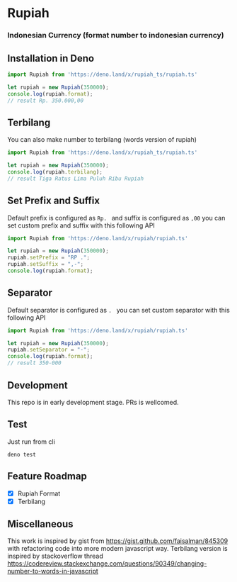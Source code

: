 # Rupiah
### Indonesian Currency (format number to indonesian currency)

## **Installation in Deno**
```ts
import Rupiah from 'https://deno.land/x/rupiah_ts/rupiah.ts'

let rupiah = new Rupiah(350000);
console.log(rupiah.format);
// result Rp. 350.000,00
```
## **Terbilang**
You can also make number to terbilang (words version of rupiah)
```ts
import Rupiah from 'https://deno.land/x/rupiah_ts/rupiah.ts'

let rupiah = new Rupiah(350000);
console.log(rupiah.terbilang);
// result Tiga Ratus Lima Puluh Ribu Rupiah
```

## **Set Prefix and Suffix**
Default prefix is configured as ```Rp. ``` and suffix is configured as ```,00``` you can set custom prefix and suffix with this following API

```ts
import Rupiah from 'https://deno.land/x/rupiah/rupiah.ts'

let rupiah = new Rupiah(350000);
rupiah.setPrefix = "RP .";
rupiah.setSuffix = ",-";
console.log(rupiah.format);
```

## **Separator**
Default separator is configured as ```. ``` you can set custom separator with this following API

```ts
import Rupiah from 'https://deno.land/x/rupiah/rupiah.ts'

let rupiah = new Rupiah(350000);
rupiah.setSeparator = "-";
console.log(rupiah.format);
// result 350-000
```

## **Development**
This repo is in early development stage. PRs is wellcomed.

## **Test**
Just run from cli
```
deno test
```

## Feature Roadmap 

- [x] Rupiah Format
- [x] Terbilang

## **Miscellaneous**
This work is inspired by gist from https://gist.github.com/faisalman/845309 with refactoring code into more modern javascript way. Terbilang version is inspired by stackoverflow thread https://codereview.stackexchange.com/questions/90349/changing-number-to-words-in-javascript
